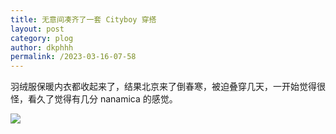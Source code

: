 ```yaml
---
title: 无意间凑齐了一套 Cityboy 穿搭
layout: post
category: plog
author: dkphhh
permalink: /2023-03-16-07-58
---
```

羽绒服保暖内衣都收起来了，结果北京来了倒春寒，被迫叠穿几天，一开始觉得很怪，看久了觉得有几分 nanamica 的感觉。

![](https://cdn.jsdelivr.net/gh/dkphhh/img/imgformessage/20230316075505.jpg)
